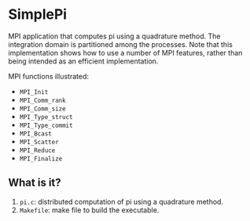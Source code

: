 # SimplePi
MPI application that computes pi using a quadrature method.  The
integration domain is partitioned among the processes.  Note that this
implementation shows how to use a number of MPI features, rather than
being intended as an efficient implementation.

MPI functions illustrated:
* `MPI_Init`
* `MPI_Comm_rank`
* `MPI_Comm_size`
* `MPI_Type_struct`
* `MPI_Type_commit`
* `MPI_Bcast`
* `MPI_Scatter`
* `MPI_Reduce`
* `MPI_Finalize`

## What is it?
1. `pi.c`: distributed computation of pi using a quadrature method.
1. `Makefile`: make file to build the executable.

